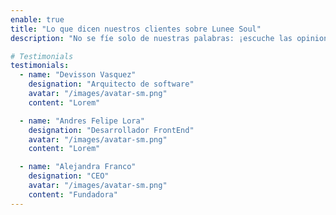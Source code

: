 ```yaml
---
enable: true
title: "Lo que dicen nuestros clientes sobre Lunee Soul"
description: "No se fíe solo de nuestras palabras: ¡escuche las opiniones de algunos de nuestros usuarios satisfechos! Vea algunos de nuestros testimonios a continuación para ver qué opinan otros sobre Lunee Soul."

# Testimonials
testimonials:
  - name: "Devisson Vasquez"
    designation: "Arquitecto de software"
    avatar: "/images/avatar-sm.png"
    content: "Lorem"

  - name: "Andres Felipe Lora"
    designation: "Desarrollador FrontEnd"
    avatar: "/images/avatar-sm.png"
    content: "Lorem"

  - name: "Alejandra Franco"
    designation: "CEO"
    avatar: "/images/avatar-sm.png"
    content: "Fundadora"
---
```

